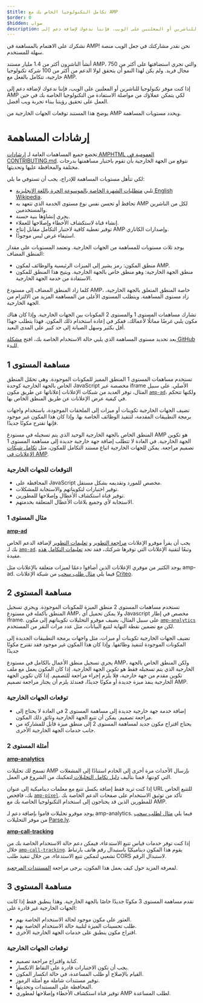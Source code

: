 ```yaml
---
$title: تكامل التكنولوجيا الخاص بك مع AMP
$order: 0
$hidden: صواب
description: إذا كنت موفر تكنولوجيا للناشرين أو المعلنين على الويب، فإننا ندعوك لإضافة دعم إلى AMP لكي يتمكن عملاؤك من مواصلة الاستفادة من التكنولوجيا الخاصة بك و...
---
```


نشكرك على الاهتمام بالمساهمة في AMP! نحن نقدر مشاركتك في جعل الويب منصة سهلة للمستخدم.

أنشأ الناشرون أكثر من 1.4 مليار مستند AMP، والتي تجري استضافتها على أكثر من 750 مجال فريد. ولم يكن لهذا النمو أن يتحقق لولا الدعم من أكثر من 100 شركة تكنولوجيا خارجية، تتكامل بالفعل مع AMP.

إذا كنت موفر تكنولوجيا للناشرين أو المعلنين على الويب، فإننا ندعوك لإضافة دعم إلى AMP لكي يتمكن عملاؤك من مواصلة الاستفادة من التكنولوجيا الخاصة بك في حين العمل على تحقيق رؤيتنا ببناء تجربة ويب أفضل.

يوضح هذا المستند توقعات الجهات الخارجية من AMP ويحدد مستويات المساهمة.

# إرشادات المساهمة

تخضع جميع المساهمات العامة لـ [إرشادات AMPHTML العمومية في CONTRIBUTING.md](https://github.com/ampproject/amphtml/blob/master/CONTRIBUTING.md). نتوقع من الجهة الخارجية بأن تقوم باختبار مساهمتها بدرجات مختلفة والمحافظة عليها وتحديثها.

لكي تتأهل مستويات المساهمة للإدراج، يجب أن تستوفي ما يلي:

- تلبي [متطلبات الشهرة الخاصة بالموسوعة الحرة باللغة الإنجليزية English Wikipedia](https://en.wikipedia.org/wiki/Wikipedia:Notability).
- تحافظ أو تحسن نفس نوع مستوى الخدمة الذي تتعهد به AMP لكل من الناشرين والمستخدمين.
- يجري إنشاؤها بنية حسنة.
- إنشاء قناة لاستكشاف الأخطاء وإصلاحها للعملاء.
- توفير تغطية كافية لاختبار التكامل مقابل إنتاج AMP وإصدارات الكاناري.
- استيفاء غرض ليس موجودًا.

يوجد ثلاث مستويات للمساهمة من الجهات الخارجية. وتعتمد المستويات على مقدار المنطق المضاف:

- منطق المكون: رمز يشير إلى الميزات الرئيسية والوظائف لمكون AMP.
- منطق الجهة الخارجية: وهو منطق خاص بالجهة الخارجية. ويتيح هذا المنطق للمكون الاستفادة من خدمة الجهة الخارجية.

كلما زاد المنطق المضاف إلى مستودع AMP، خاصة المنطق المتعلق بالجهة الخارجية، زاد مستوى المساهمة. ويتطلب المستوى الأعلى من المساهمة المزيد من الالتزام من الجهة الخارجية.

تشارك مساهمات المستوى 1 والمستوى 2 المكونات بين الجهات الخارجية. وإذا كان هناك مكون يلبي غرضًا مماثلًا لأعمالك، ففكر في إعادة استخدام ذلك المكون. فهذا يتطلب جهدًا أقل بكثير وسهل الصيانة إلى حد كبير على المدى البعيد.

بعد تحديد مستوى المساهمة الذي يلبي حالة الاستخدام الخاصة بك، افتح [مشكلة GitHub ](https://github.com/ampproject/amphtml/issues/new) للبدء.

## مساهمة المستوى 1

تستخدم مساهمات المستوى 1 المنطق المميز للمكونات الموجودة. وهي تحمّل المنطق الخاص بالجهة الخارجية كوحدة JavaScript مخصصة عبر  iframe الأصلي. على سبيل المثال، توفر العديد من شبكات الإعلانات إعلاناتها  عن طريق مكون [`amp-ad`](../../../components/reference/amp-ad.md)، ولكنها تتحكم في كيفية عرض الإعلانات عن طريق المنطق الخاص بها.

تضيف الجهات الخارجية تكوينات أو ميزات إلى الملحقات الموجودة، باستخدام واجهات برمجة التطبيقات المقدمة، لتنفيذ الوظائف الخاصة بها. وإذا كان هذا المكون غير موجود فإنها تقترح مكونًا جديدًا.

المنطق الخاص بالجهة الخارجية الوحيد الذي يتم تسجيله في مستودع AMP هو تكوين الجهة الخارجية. في العادة لا تتطلب إضافة جهة خارجية جديدة إلى مساهمة المستوى 1 تصميم مراجعة. يمكن للجهات الخارجية اتباع مستند التكامل للمكون، مثل [تكامل شبكات الإعلانات في AMP](https://github.com/ampproject/amphtml/blob/master/ads/README.md).

### التوقعات للجهات الخارجية

- المحافظة على JavaScript مخصص للمورد وتقديمه بشكل مستقل.
- توفير اختبارات لتكويناتهم والاستجابة للمشكلات.
- توفير قناة استكشاف الأعطال وإصلاحها للمطورين.
- الاستجابة لأي وجميع بلاغات الأعطال المتعلقة بخدمتهم.

### مثال المستوى 1

[**amp-ad**](../../../components/reference/amp-ad.md)

يجب أن يقرأ موفرو الإعلانات [مراجعة التطوير](https://github.com/ampproject/amphtml/tree/master/ads#overview) و [تعليمات التطوير](https://github.com/ampproject/amphtml/tree/master/ads#developer-guidelines-for-a-pull-request) لإضافة الدعم الخاص بك لـ [`amp-ad`](../../../components/reference/amp-ad.md). وتبعًا لتقنية الإعلانات التي توفرها شركتك، فقد تجد [تعليمات التكامل هذه ](/content/amp-dev/documentation/guides-and-tutorials/contribute/vendor-contributions/ad-integration-guide.md?format=ads)مفيدة.

يوجد الكثير من موفري الإعلانات الذين أضافوا دعمًا لميزات متعلقة بالإعلانات مثل amp-ad. فيما يلي [مثال طلب سحب](https://github.com/ampproject/amphtml/pull/2299) من شبكة الإعلانات [Criteo](https://github.com/ampproject/amphtml/blob/master/ads/criteo.md).

## مساهمة المستوى 2

تستخدم مساهمات المستوى 2 منطق الميزة للمكونات الموجودة. ويجري تسجيل المنطق بأكمله في مستودع AMP، ولا يمكن تحميل أي Javascript مخصص في إطار iframe. على سبيل المثال، يضيف موفرو التحليلات تكويناتهم إلى مكون [`amp-analytics`](../../../components/reference/amp-analytics.md) لكن مع تضمين نقطة النهاية لتتبع البيانات، مثل عدد مرات النقر من المستخدم.

تضيف الجهات الخارجية تكوينات أو ميزات، مثل واجهات برمجة التطبيقات الجديدة إلى المكونات الموجودة لتنفيذ وظائفها. وإذا كان هذا المكون غير موجود فقد تقترح مكونًا جديدًا

يجري تسجيل منطق الأعمال بالكامل في مستودع AMP، ولكن المنطق الخاص بالجهة الخارجية الذي يتم تسجيله فقط هو تكوين الجهة الخارجية. إذا كان المكون يعمل مع ملف تكوين مقدم من جهة خارجية، فلا يلزم إجراء مراجعة للتصميم. إذا كان تكوين الجهة الخارجية ينفذ ميزة جديدة أو مكونًا جديدًا، فعندئذ يلزم أن يجتاز مراجعة تصميم AMP.

### توقعات الجهات الخارجية

- إضافة خدمة جهة خارجية جديدة إلى مساهمة المستوى 2 في العادة لا يحتاج إلى مراجعة تصميم. يمكن أن تتبع الجهة الخارجية وثائق ذلك المكون.
- يحتاج اقتراح مكون جديد لمساهمة المستوى 2 إلى منطق ميزة قابل للمشاركة من جانب خدمات الجهة الخارجية الأخرى.

### أمثلة المستوى 2

[**amp-analytics**](../../../components/reference/amp-analytics.md)

تسمح لك تحليلات AMP بإرسال الأحداث مرة أخرى إلى الخادم استنادًا إلى المشغلات التي كونتها. قمنا بتأليف [دليل تكامل التحليلات ](../../optimize-measure/configure-analytics/index.md) لتمكينك من الشروع في العمل.

إذا كنت تريد فقط إضافة بكسل تتبع مع معلمات ديناميكية إلى عنوان URL للتتبع الخاص بك، فافحص [`amp-pixel`](../../../components/reference/amp-pixel.md). تأكد من توثيق الاستخدام على صفحات الدعم الخاصة بك للمطورين الذين قد يحتاجون إلى استخدام التكنولوجيا الخاصة بك مع AMP.

يوجد موفرو تحليلات قاموا بإضافة دعم لـ amp-analytics. فيما يلي [مثال لطلب سحب](https://github.com/ampproject/amphtml/pull/1595) من موفر التحليلات [Parse.ly](https://www.parsely.com/help/integration/google-amp/).

[**amp-call-tracking**](../../../components/reference/amp-call-tracking.md)

إذا كنت توفر خدمات قياس تتبع الاستدعاء، فيمكن دعم حالة الاستخدام الخاصة بك من خلال [`amp-call-tracking`](../../../components/reference/amp-call-tracking.md). يقوم هذا المكون ديناميكيًا باستبدال رقم هاتف بارتباط تشعبي لتمكين تتبع الاستدعاء، من خلال تنفيذ طلب CORS لاستبدال الرقم.

لمعرفة المزيد حول كيف يعمل هذا المكون، يرجى مراجعة [المستندات المرجعية](../../../components/reference/amp-call-tracking.md).

## مساهمة المستوى 3

تقدم مساهمة المستوى 3 مكونًا جديدًا خاصًا بالجهة الخارجية. وهذا ينطبق فقط إذا كانت الجهات الخارجية غير قادرة على:

- العثور على مكون موجود لحالة الاستخدام الخاصة بهم.
- طلب تحسينات الميزة لتلبية حالة الاستخدام الخاصة بهم.
- اقتراح مكون ينطبق على خدمات الجهة الخارجية الأخرى.

### توقعات الجهات الخارجية

- كتابة واقتراح مراجعة تصميم.
- يجب أن تكون الاختبارات قادرة على التقاط الانكسار.
- القيام بالإصلاح أو طلب المساعدة، في حالة انكسار المكون.
- توفير مستندات شاملة مع أمثلة الرموز.
- المحافظة على المستندات وتحديثها.
- توفير قناة استكشاف الأخطاء وإصلاحها لمطوري AMP لطلب المساعدة.
